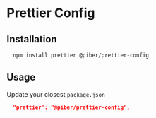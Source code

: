 # Prettier Config

## Installation

```bash
  npm install prettier @piber/prettier-config
```

## Usage

Update your closest `package.json`

```json
  "prettier": "@piber/prettier-config",
```
